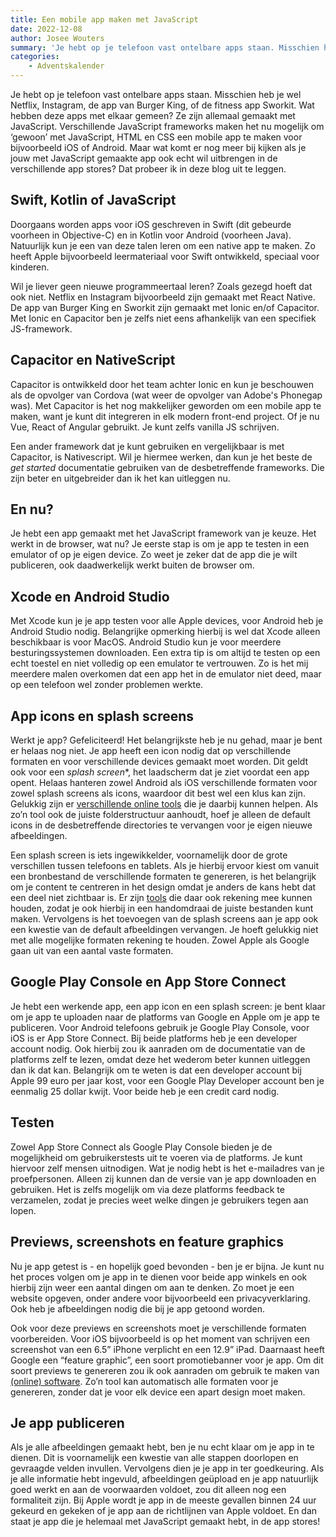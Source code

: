 ```yaml
---
title: Een mobile app maken met JavaScript
date: 2022-12-08
author: Josee Wouters
summary: 'Je hebt op je telefoon vast ontelbare apps staan. Misschien heb je wel Netflix, Instagram, de app van Burger King, of de fitness app Sworkit. Wat hebben deze apps met elkaar gemeen? Ze zijn allemaal gemaakt met JavaScript. Verschillende JavaScript frameworks maken het nu mogelijk om ‘gewoon’ met JavaScript, HTML en CSS een mobile app te maken voor bijvoorbeeld iOS of Android. Maar wat komt er nog meer bij kijken als je jouw met JavaScript gemaakte app ook echt wil uitbrengen in de verschillende app stores? Dat probeer ik in deze blog uit te leggen.'
categories:
    - Adventskalender
---
```


Je hebt op je telefoon vast ontelbare apps staan. Misschien heb je wel Netflix, Instagram, de app van Burger King, of de fitness app Sworkit. Wat hebben deze apps met elkaar gemeen? Ze zijn allemaal gemaakt met JavaScript. Verschillende JavaScript frameworks maken het nu mogelijk om ‘gewoon’ met JavaScript, HTML en CSS een mobile app te maken voor bijvoorbeeld iOS of Android. Maar wat komt er nog meer bij kijken als je jouw met JavaScript gemaakte app ook echt wil uitbrengen in de verschillende app stores? Dat probeer ik in deze blog uit te leggen.

## Swift, Kotlin of JavaScript

Doorgaans worden apps voor iOS geschreven in Swift (dit gebeurde voorheen in Objective-C) en in Kotlin voor Android (voorheen Java). Natuurlijk kun je een van deze talen leren om een native app te maken. Zo heeft Apple bijvoorbeeld leermateriaal voor Swift ontwikkeld, speciaal voor kinderen.

Wil je liever geen nieuwe programmeertaal leren? Zoals gezegd hoeft dat ook niet. Netflix en Instagram bijvoorbeeld zijn gemaakt met React Native. De app van Burger King en Sworkit zijn gemaakt met Ionic en/of Capacitor. Met Ionic en Capacitor ben je zelfs niet eens afhankelijk van een specifiek JS-framework.

## Capacitor en NativeScript

Capacitor is ontwikkeld door het team achter Ionic en kun je beschouwen als de opvolger van Cordova (wat weer de opvolger van Adobe's Phonegap was). Met Capacitor is het nog makkelijker geworden om een mobile app te maken, want je kunt dit integreren in elk modern front-end project. Of je nu Vue, React of Angular gebruikt. Je kunt zelfs vanilla JS schrijven.

Een ander framework dat je kunt gebruiken en vergelijkbaar is met Capacitor, is Nativescript. Wil je hiermee werken, dan kun je het beste de _get started_ documentatie gebruiken van de desbetreffende frameworks. Die zijn beter en uitgebreider dan ik het kan uitleggen nu.

## En nu?

Je hebt een app gemaakt met het JavaScript framework van je keuze. Het werkt in de browser, wat nu? Je eerste stap is om je app te testen in een emulator of op je eigen device. Zo weet je zeker dat de app die je wilt publiceren, ook daadwerkelijk werkt buiten de browser om.

## Xcode en Android Studio

Met Xcode kun je je app testen voor alle Apple devices, voor Android heb je Android Studio nodig. Belangrijke opmerking hierbij is wel dat Xcode alleen beschikbaar is voor MacOS. Android Studio kun je voor meerdere besturingssystemen downloaden. Een extra tip is om altijd te testen op een echt toestel en niet volledig op een emulator te vertrouwen. Zo is het mij meerdere malen overkomen dat een app het in de emulator niet deed, maar op een telefoon wel zonder problemen werkte.

## App icons en splash screens

Werkt je app? Gefeliciteerd! Het belangrijkste heb je nu gehad, maar je bent er helaas nog niet. Je app heeft een icon nodig dat op verschillende formaten en voor verschillende devices gemaakt moet worden. Dit geldt ook voor een _splash screen_\*, het laadscherm dat je ziet voordat een app opent. Helaas hanteren zowel Android als iOS verschillende formaten voor zowel splash screens als icons, waardoor dit best wel een klus kan zijn. Gelukkig zijn er [verschillende online tools](https://appicon.co/) die je daarbij kunnen helpen. Als zo’n tool ook de juiste folderstructuur aanhoudt, hoef je alleen de default icons in de desbetreffende directories te vervangen voor je eigen nieuwe afbeeldingen.

Een splash screen is iets ingewikkelder, voornamelijk door de grote verschillen tussen telefoons en tablets. Als je hierbij ervoor kiest om vanuit een bronbestand de verschillende formaten te genereren, is het belangrijk om je content te centreren in het design omdat je anders de kans hebt dat een deel niet zichtbaar is. Er zijn [tools](https://apetools.webprofusion.com/#/tools/imagegorilla) die daar ook rekening mee kunnen houden, zodat je ook hierbij in een handomdraai de juiste bestanden kunt maken. Vervolgens is het toevoegen van de splash screens aan je app ook een kwestie van de default afbeeldingen vervangen. Je hoeft gelukkig niet met alle mogelijke formaten rekening te houden. Zowel Apple als Google gaan uit van een aantal vaste formaten.

## Google Play Console en App Store Connect

Je hebt een werkende app, een app icon en een splash screen: je bent klaar om je app te uploaden naar de platforms van Google en Apple om je app te publiceren. Voor Android telefoons gebruik je Google Play Console, voor iOS is er App Store Connect. Bij beide platforms heb je een developer account nodig. Ook hierbij zou ik aanraden om de documentatie van de platforms zelf te lezen, omdat deze het wederom beter kunnen uitleggen dan ik dat kan. Belangrijk om te weten is dat een developer account bij Apple 99 euro per jaar kost, voor een Google Play Developer account ben je eenmalig 25 dollar kwijt. Voor beide heb je een credit card nodig.

## Testen

Zowel App Store Connect als Google Play Console bieden je de mogelijkheid om gebruikerstests uit te voeren via de platforms. Je kunt hiervoor zelf mensen uitnodigen. Wat je nodig hebt is het e-mailadres van je proefpersonen. Alleen zij kunnen dan de versie van je app downloaden en gebruiken. Het is zelfs mogelijk om via deze platforms feedback te verzamelen, zodat je precies weet welke dingen je gebruikers tegen aan lopen.

## Previews, screenshots en feature graphics

Nu je app getest is - en hopelijk goed bevonden - ben je er bijna. Je kunt nu het proces volgen om je app in te dienen voor beide app winkels en ook hierbij zijn weer een aantal dingen om aan te denken. Zo moet je een website opgeven, onder andere voor bijvoorbeeld een privacyverklaring. Ook heb je afbeeldingen nodig die bij je app getoond worden.

Ook voor deze previews en screenshots moet je verschillende formaten voorbereiden. Voor iOS bijvoorbeeld is op het moment van schrijven een screenshot van een 6.5” iPhone verplicht en een 12.9” iPad. Daarnaast heeft Google een “feature graphic”, een soort promotiebanner voor je app. Om dit soort previews te genereren zou ik ook aanraden om gebruik te maken van [(online) software](https://appscreens.com/). Zo’n tool kan automatisch alle formaten voor je genereren, zonder dat je voor elk device een apart design moet maken.

## Je app publiceren

Als je alle afbeeldingen gemaakt hebt, ben je nu echt klaar om je app in te dienen. Dit is voornamelijk een kwestie van alle stappen doorlopen en gevraagde velden invullen. Vervolgens dien je je app in ter goedkeuring. Als je alle informatie hebt ingevuld, afbeeldingen geüpload en je app natuurlijk goed werkt en aan de voorwaarden voldoet, zou dit alleen nog een formaliteit zijn. Bij Apple wordt je app in de meeste gevallen binnen 24 uur gekeurd en gekeken of je app aan de richtlijnen van Apple voldoet. En dan staat je app die je helemaal met JavaScript gemaakt hebt, in de app stores!
